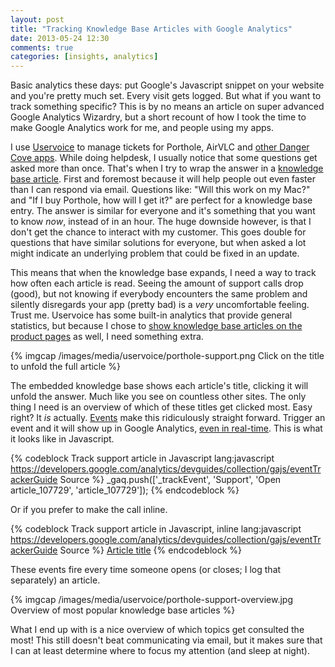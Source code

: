 ```yaml
---
layout: post
title: "Tracking Knowledge Base Articles with Google Analytics"
date: 2013-05-24 12:30
comments: true
categories: [insights, analytics]
---
```


Basic analytics these days: put Google's Javascript snippet on your website and you're pretty much set. Every visit gets logged. But what if you want to track something specific? This is by no means an article on super advanced Google Analytics Wizardry, but a short recount of how I took the time to make Google Analytics work for me, and people using my apps.

<!-- more -->

I use [Uservoice](http://uservoice.com) to manage tickets for Porthole, AirVLC and [other Danger Cove apps](http://dangercove.com). While doing helpdesk, I usually notice that some questions get asked more than once. That's when I try to wrap the answer in a [knowledge base article](http://porthole.uservoice.com/knowledgebase). First and foremost because it will help people out even faster than I can respond via email. Questions like: "Will this work on my Mac?" and "If I buy Porthole, how will I get it?" are perfect for a knowledge base entry. The answer is similar for everyone and it's something that you want to know _now_, instead of in an hour. The huge downside however, is that I don't get the chance to interact with my customer. This goes double for questions that have similar solutions for everyone, but when asked a lot might indicate an underlying problem that could be fixed in an update.

This means that when the knowledge base expands, I need a way to track how often each article is read. Seeing the amount of support calls drop (good), but not knowing if everybody encounters the same problem and silently disregards your app (pretty bad) is a _very_ uncomfortable feeling. Trust me. Uservoice has some built-in analytics that provide general statistics, but because I chose to [show knowledge base articles on the product pages](http://getporthole.coms/upport) as well, I need something extra.

{% imgcap /images/media/uservoice/porthole-support.png Click on the title to unfold the full article %}

The embedded knowledge base shows each article's title, clicking it will unfold the answer. Much like you see on countless other sites. The only thing I need is an overview of which of these titles get clicked most. Easy right? It _is_ actually. [Events](https://developers.google.com/analytics/devguides/collection/gajs/eventTrackerGuide) make this ridiculously straight forward. Trigger an event and it will show up in Google Analytics, [even in real-time](http://techcrunch.com/2013/03/28/google-analytics-real-time-stats-now-feature-event-reports-device-breakdown-and-shortcuts/). This is what it looks like in Javascript.

{% codeblock Track support article in Javascript lang:javascript https://developers.google.com/analytics/devguides/collection/gajs/eventTrackerGuide Source %}
_gaq.push(['_trackEvent', 'Support', 'Open article_107729', 'article_107729']);
{% endcodeblock %}

Or if you prefer to make the call inline.

{% codeblock Track support article in Javascript, inline lang:javascript https://developers.google.com/analytics/devguides/collection/gajs/eventTrackerGuide Source %}
<a href="#" onclick="_gaq.push(['_trackEvent', 'Support', 'Open article_107729', 'article_107729']);">Article title</a>
{% endcodeblock %}

These events fire every time someone opens (or closes; I log that separately) an article.

{% imgcap /images/media/uservoice/porthole-support-overview.jpg Overview of most popular knowledge base articles %}

What I end up with is a nice overview of which topics get consulted the most! This still doesn't beat communicating via email, but it makes sure that I can at least determine where to focus my attention (and sleep at night).
